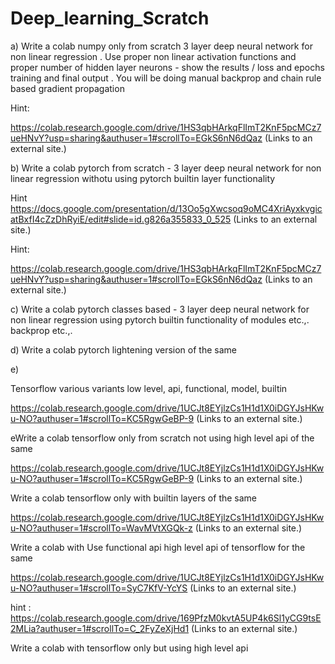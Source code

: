 # Deep_learning_Scratch



a) Write  a colab  numpy only from scratch 3 layer deep neural network for non linear regression . Use proper non linear activation functions and proper number of hidden layer neurons - show the results / loss and epochs training and final output . You will be doing manual backprop and chain rule based gradient propagation 

Hint: 

https://colab.research.google.com/drive/1HS3qbHArkqFlImT2KnF5pcMCz7ueHNvY?usp=sharing&authuser=1#scrollTo=EGkS6nN6dQaz (Links to an external site.)

b) Write a colab pytorch from scratch - 3 layer deep neural network for non linear regression withotu using pytorch builtin layer functionality 

Hint https://docs.google.com/presentation/d/13Oo5gXwcsoq9oMC4XriAyxkvgicatBxfI4cZzDhRyiE/edit#slide=id.g826a355833_0_525 (Links to an external site.)

 

Hint: 

https://colab.research.google.com/drive/1HS3qbHArkqFlImT2KnF5pcMCz7ueHNvY?usp=sharing&authuser=1#scrollTo=EGkS6nN6dQaz (Links to an external site.)

 

c) Write  a colab pytorch classes based - 3 layer deep neural network for non linear regression using pytorch builtin functionality of modules etc.,. backprop etc.,.

d) Write  a colab  pytorch lightening version of the same

e) 

Tensorflow various variants low level, api, functional, model, builtin 

https://colab.research.google.com/drive/1UCJt8EYjlzCs1H1d1X0iDGYJsHKwu-NO?authuser=1#scrollTo=KC5RgwGeBP-9 (Links to an external site.)

 


eWrite  a colab  tensorflow only from scratch not using high level api  of the same

https://colab.research.google.com/drive/1UCJt8EYjlzCs1H1d1X0iDGYJsHKwu-NO?authuser=1#scrollTo=KC5RgwGeBP-9 (Links to an external site.)

Write a colab tensorflow only with builtin layers of the same

https://colab.research.google.com/drive/1UCJt8EYjlzCs1H1d1X0iDGYJsHKwu-NO?authuser=1#scrollTo=WavMVtXGQk-z (Links to an external site.)

 Write a colab with Use functional api high level api  of tensorflow for the same

https://colab.research.google.com/drive/1UCJt8EYjlzCs1H1d1X0iDGYJsHKwu-NO?authuser=1#scrollTo=SyC7KfV-YcYS (Links to an external site.)

 


hint : https://colab.research.google.com/drive/169PfzM0kvtA5UP4k6Sl1yCG9tsE2MLia?authuser=1#scrollTo=C_2FyZeXjHd1 (Links to an external site.)

Write a colab with tensorflow only but using high level api
